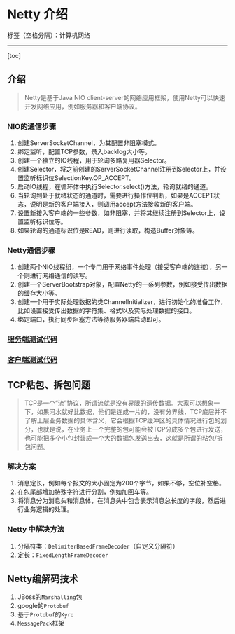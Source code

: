 # Netty 介绍

标签（空格分隔）：计算机网络

---

[toc]

## 介绍
> Netty是基于Java NIO client-server的网络应用框架，使用Netty可以快速开发网络应用，例如服务器和客户端协议。

### NIO的通信步骤
1. 创建ServerSocketChannel，为其配置非阻塞模式。
1. 绑定监听，配置TCP参数，录入backlog大小等。
1. 创建一个独立的IO线程，用于轮询多路复用器Selector。
1. 创建Selector，将之前创建的ServerSocketChannel注册到Selector上，并设置监听标识位SelectionKey.OP_ACCEPT。
1. 启动IO线程，在循环体中执行Selector.select()方法，轮询就绪的通道。
1. 当轮询到处于就绪状态的通道时，需要进行操作位判断，如果是ACCEPT状态，说明是新的客户端接入，则调用accept方法接收新的客户端。
1. 设置新接入客户端的一些参数，如非阻塞，并将其继续注册到Selector上，设置监听标识位等。
1. 如果轮询的通道标识位是READ，则进行读取，构造Buffer对象等。

### Netty通信步骤
1. 创建两个NIO线程组，一个专门用于网络事件处理（接受客户端的连接），另一个则进行网络通信的读写。
1. 创建一个ServerBootstrap对象，配置Netty的一系列参数，例如接受传出数据的缓存大小等。
1. 创建一个用于实际处理数据的类ChannelInitializer，进行初始化的准备工作，比如设置接受传出数据的字符集、格式以及实际处理数据的接口。
1. 绑定端口，执行同步阻塞方法等待服务器端启动即可。

### [服务端测试代码](https://github.com/scyking/subject/blob/master/src/main/java/server/TestNettyServer.java)

### [客户端测试代码](https://github.com/scyking/subject/blob/master/src/main/java/client/TestNettyClient.java)

## TCP粘包、拆包问题
> TCP是一个“流”协议，所谓流就是没有界限的遗传数据。大家可以想象一下，如果河水就好比数据，他们是连成一片的，没有分界线，TCP底层并不了解上层业务数据的具体含义，它会根据TCP缓冲区的具体情况进行包的划分，也就是说，在业务上一个完整的包可能会被TCP分成多个包进行发送，也可能把多个小包封装成一个大的数据包发送出去，这就是所谓的粘包/拆包问题。

### 解决方案
1. 消息定长，例如每个报文的大小固定为200个字节，如果不够，空位补空格。
1. 在包尾部增加特殊字符进行分割，例如加回车等。
1. 将消息分为消息头和消息体，在消息头中包含表示消息总长度的字段，然后进行业务逻辑的处理。

### Netty 中解决方法
1. 分隔符类：`DelimiterBasedFrameDecoder`（自定义分隔符）
1. 定长：`FixedLengthFrameDecoder`

## Netty编解码技术

1. JBoss的`Marshalling`包
1. google的`Protobuf`
1. 基于`Protobuf`的`Kyro`
1. `MessagePack`框架
